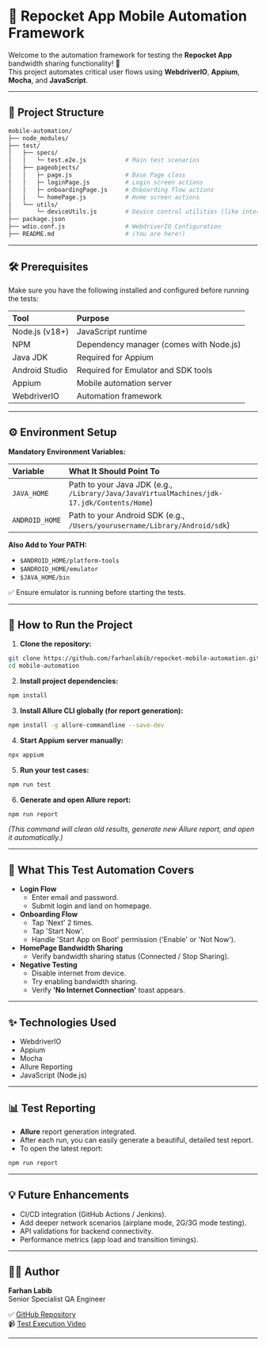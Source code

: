 # 📱 Repocket App Mobile Automation Framework

Welcome to the automation framework for testing the **Repocket App** bandwidth sharing functionality! 🚀  
This project automates critical user flows using **WebdriverIO**, **Appium**, **Mocha**, and **JavaScript**.

---

## 📂 Project Structure

```bash
mobile-automation/
├── node_modules/
├── test/
│   ├── specs/
│   │   └─ test.e2e.js           # Main test scenarios
│   ├── pageobjects/
│   │   ├─ page.js               # Base Page class
│   │   ├─ loginPage.js          # Login screen actions
│   │   ├─ onboardingPage.js     # Onboarding flow actions
│   │   └─ homePage.js           # Home screen actions
│   └── utils/
│       └─ deviceUtils.js        # Device control utilities (like internet toggle)
├── package.json
├── wdio.conf.js                 # WebdriverIO Configuration
├── README.md                    # (You are here!)
```

---

## 🛠️ Prerequisites

Make sure you have the following installed and configured before running the tests:

| Tool | Purpose |
|:-----|:--------|
| Node.js (v18+) | JavaScript runtime |
| NPM | Dependency manager (comes with Node.js) |
| Java JDK | Required for Appium |
| Android Studio | Required for Emulator and SDK tools |
| Appium | Mobile automation server |
| WebdriverIO | Automation framework |

---

## ⚙️ Environment Setup

**Mandatory Environment Variables:**

| Variable | What It Should Point To |
|:---------|:------------------------|
| `JAVA_HOME` | Path to your Java JDK (e.g., `/Library/Java/JavaVirtualMachines/jdk-17.jdk/Contents/Home`) |
| `ANDROID_HOME` | Path to your Android SDK (e.g., `/Users/yourusername/Library/Android/sdk`) |

**Also Add to Your PATH:**
- `$ANDROID_HOME/platform-tools`
- `$ANDROID_HOME/emulator`
- `$JAVA_HOME/bin`

✅ Ensure emulator is running before starting the tests.

---

## 🚀 How to Run the Project

1. **Clone the repository:**

```bash
git clone https://github.com/farhanlabib/repocket-mobile-automation.git
cd mobile-automation
```

2. **Install project dependencies:**

```bash
npm install
```

3. **Install Allure CLI globally (for report generation):**

```bash
npm install -g allure-commandline --save-dev
```

4. **Start Appium server manually:**

```bash
npx appium
```

5. **Run your test cases:**

```bash
npm run test
```

6. **Generate and open Allure report:**

```bash
npm run report
```

*(This command will clean old results, generate new Allure report, and open it automatically.)*

---

## 🧲 What This Test Automation Covers

- **Login Flow**
  - Enter email and password.
  - Submit login and land on homepage.
- **Onboarding Flow**
  - Tap 'Next' 2 times.
  - Tap 'Start Now'.
  - Handle 'Start App on Boot' permission ('Enable' or 'Not Now').
- **HomePage Bandwidth Sharing**
  - Verify bandwidth sharing status (Connected / Stop Sharing).
- **Negative Testing**
  - Disable internet from device.
  - Try enabling bandwidth sharing.
  - Verify **'No Internet Connection'** toast appears.

---

## ✨ Technologies Used

- WebdriverIO
- Appium
- Mocha
- Allure Reporting
- JavaScript (Node.js)

---

## 📊 Test Reporting

- **Allure** report generation integrated.
- After each run, you can easily generate a beautiful, detailed test report.
- To open the latest report:

```bash
npm run report
```

---

## 💡 Future Enhancements

- CI/CD integration (GitHub Actions / Jenkins).
- Add deeper network scenarios (airplane mode, 2G/3G mode testing).
- API validations for backend connectivity.
- Performance metrics (app load and transition timings).

---

## 👨‍💻 Author

**Farhan Labib**  
Senior Specialist QA Engineer

✅ [GitHub Repository](https://github.com/farhanlabib/repocket-mobile-automation)  
📹 [Test Execution Video](https://jam.dev/c/a9e89fa1-d636-4978-92ff-ae83e3213af2)

---

